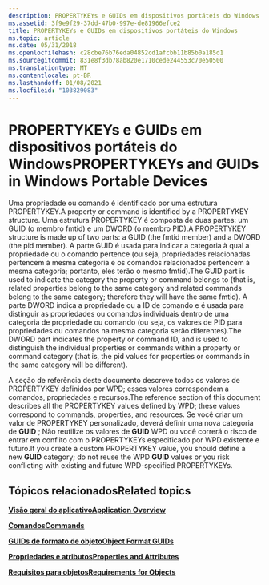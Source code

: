 ```yaml
---
description: PROPERTYKEYs e GUIDs em dispositivos portáteis do Windows
ms.assetid: 3f9e9f29-37dd-47b0-997e-de81966efce2
title: PROPERTYKEYs e GUIDs em dispositivos portáteis do Windows
ms.topic: article
ms.date: 05/31/2018
ms.openlocfilehash: c28cbe76b76eda04852cd1afcbb11b85b0a185d1
ms.sourcegitcommit: 831e8f3db78ab820e1710cede244553c70e50500
ms.translationtype: MT
ms.contentlocale: pt-BR
ms.lasthandoff: 01/08/2021
ms.locfileid: "103829083"
---
```

# <a name="propertykeys-and-guids-in-windows-portable-devices"></a><span data-ttu-id="ba4b5-103">PROPERTYKEYs e GUIDs em dispositivos portáteis do Windows</span><span class="sxs-lookup"><span data-stu-id="ba4b5-103">PROPERTYKEYs and GUIDs in Windows Portable Devices</span></span>

<span data-ttu-id="ba4b5-104">Uma propriedade ou comando é identificado por uma estrutura PROPERTYKEY.</span><span class="sxs-lookup"><span data-stu-id="ba4b5-104">A property or command is identified by a PROPERTYKEY structure.</span></span> <span data-ttu-id="ba4b5-105">Uma estrutura PROPERTYKEY é composta de duas partes: um GUID (o membro fmtid) e um DWORD (o membro PID).</span><span class="sxs-lookup"><span data-stu-id="ba4b5-105">A PROPERTYKEY structure is made up of two parts: a GUID (the fmtid member) and a DWORD (the pid member).</span></span> <span data-ttu-id="ba4b5-106">A parte GUID é usada para indicar a categoria à qual a propriedade ou o comando pertence (ou seja, propriedades relacionadas pertencem à mesma categoria e os comandos relacionados pertencem à mesma categoria; portanto, eles terão o mesmo fmtid).</span><span class="sxs-lookup"><span data-stu-id="ba4b5-106">The GUID part is used to indicate the category the property or command belongs to (that is, related properties belong to the same category and related commands belong to the same category; therefore they will have the same fmtid).</span></span> <span data-ttu-id="ba4b5-107">A parte DWORD indica a propriedade ou a ID de comando e é usada para distinguir as propriedades ou comandos individuais dentro de uma categoria de propriedade ou comando (ou seja, os valores de PID para propriedades ou comandos na mesma categoria serão diferentes).</span><span class="sxs-lookup"><span data-stu-id="ba4b5-107">The DWORD part indicates the property or command ID, and is used to distinguish the individual properties or commands within a property or command category (that is, the pid values for properties or commands in the same category will be different).</span></span>

<span data-ttu-id="ba4b5-108">A seção de referência deste documento descreve todos os valores de PROPERTYKEY definidos por WPD; esses valores correspondem a comandos, propriedades e recursos.</span><span class="sxs-lookup"><span data-stu-id="ba4b5-108">The reference section of this document describes all the PROPERTYKEY values defined by WPD; these values correspond to commands, properties, and resources.</span></span> <span data-ttu-id="ba4b5-109">Se você criar um valor de PROPERTYKEY personalizado, deverá definir uma nova categoria de **GUID** ; Não reutilize os valores de **GUID** WPD ou você correrá o risco de entrar em conflito com o PROPERTYKEYs especificado por WPD existente e futuro.</span><span class="sxs-lookup"><span data-stu-id="ba4b5-109">If you create a custom PROPERTYKEY value, you should define a new **GUID** category; do not reuse the WPD **GUID** values or you risk conflicting with existing and future WPD-specified PROPERTYKEYs.</span></span>

## <a name="related-topics"></a><span data-ttu-id="ba4b5-110">Tópicos relacionados</span><span class="sxs-lookup"><span data-stu-id="ba4b5-110">Related topics</span></span>

<dl> <dt>

[<span data-ttu-id="ba4b5-111">**Visão geral do aplicativo**</span><span class="sxs-lookup"><span data-stu-id="ba4b5-111">**Application Overview**</span></span>](application-overview.md)
</dt> <dt>

[<span data-ttu-id="ba4b5-112">**Comandos**</span><span class="sxs-lookup"><span data-stu-id="ba4b5-112">**Commands**</span></span>](commands.md)
</dt> <dt>

[<span data-ttu-id="ba4b5-113">**GUIDs de formato de objeto**</span><span class="sxs-lookup"><span data-stu-id="ba4b5-113">**Object Format GUIDs**</span></span>](object-format-guids.md)
</dt> <dt>

[<span data-ttu-id="ba4b5-114">**Propriedades e atributos**</span><span class="sxs-lookup"><span data-stu-id="ba4b5-114">**Properties and Attributes**</span></span>](properties-and-attributes.md)
</dt> <dt>

[<span data-ttu-id="ba4b5-115">**Requisitos para objetos**</span><span class="sxs-lookup"><span data-stu-id="ba4b5-115">**Requirements for Objects**</span></span>](requirements-for-objects.md)
</dt> </dl>

 

 



